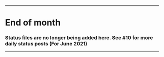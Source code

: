 ***

# End of month

### Status files are no longer being added here. See #10 for more daily status posts (For June 2021)

***
